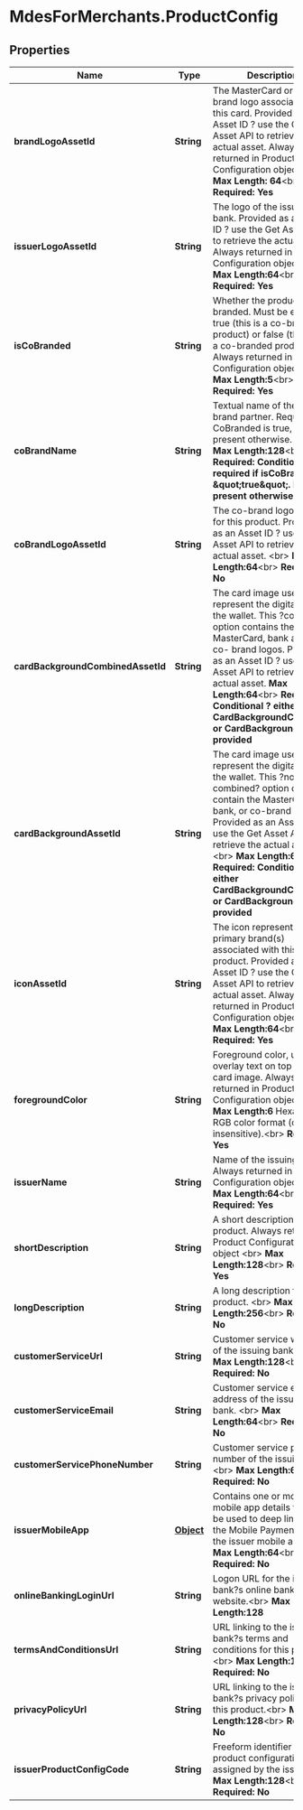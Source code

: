 # MdesForMerchants.ProductConfig

## Properties

Name | Type | Description | Notes
------------ | ------------- | ------------- | -------------
**brandLogoAssetId** | **String** | The MasterCard or Maestro brand logo associated with this card. Provided as an Asset ID ? use the Get Asset API to retrieve the actual asset. Always returned in Product Configuration object &lt;br&gt;    __Max Length: 64__&lt;br&gt; __Required: Yes__  | [optional] 
**issuerLogoAssetId** | **String** | The logo of the issuing bank. Provided as an Asset ID ? use the Get Asset API to retrieve the actual asset. Always returned in Product Configuration object &lt;br&gt;     __Max Length:64__&lt;br&gt; __Required: Yes__  | [optional] 
**isCoBranded** | **String** | Whether the product is co-branded. Must be either true (this is a co-branded product) or false (this is not a co-branded product). Always returned in Product Configuration object &lt;br&gt;    __Max Length:5__&lt;br&gt; __Required: Yes__  | [optional] 
**coBrandName** | **String** | Textual name of the co-brand partner. Required if CoBranded is true, not present otherwise.  &lt;br&gt;   __Max Length:128__&lt;br&gt; __Required: Conditional ? required if isCoBranded &#x3D; \&quot;true\&quot;. Not present otherwise__  | [optional] 
**coBrandLogoAssetId** | **String** | The co-brand logo (if any) for this product. Provided as an Asset ID ? use the Get Asset API to retrieve the actual asset. &lt;br&gt;   __Max Length:64__&lt;br&gt; __Required: No__  | [optional] 
**cardBackgroundCombinedAssetId** | **String** | The card image used to represent the digital card in the wallet. This ?combined? option contains the MasterCard, bank and any co- brand logos.  Provided as an Asset ID ? use the Get Asset API to retrieve the actual asset.     __Max Length:64__&lt;br&gt; __Required: Conditional ? either CardBackgroundCombined or CardBackground will be provided__  | [optional] 
**cardBackgroundAssetId** | **String** | The card image used to represent the digital card in the wallet. This ?non-combined? option does not contain the MasterCard, bank, or co-brand logos. Provided as an Asset ID ? use the Get Asset API to retrieve the actual asset. &lt;br&gt;     __Max Length:64__&lt;br&gt; __Required: Conditional ? either CardBackgroundCombined or CardBackground will be provided__  | [optional] 
**iconAssetId** | **String** | The icon representing the primary brand(s) associated with this product. Provided as an Asset ID ? use the Get Asset API to retrieve the actual asset. Always returned in Product Configuration object&lt;br&gt;    __Max Length:64__&lt;br&gt; __Required: Yes__  | [optional] 
**foregroundColor** | **String** | Foreground color, used to overlay text on top of the card image. Always returned in Product Configuration object&lt;br&gt;    __Max Length:6__ Hexadecimal RGB color format (case-insensitive).&lt;br&gt; __Required: Yes__  | [optional] 
**issuerName** | **String** | Name of the issuing bank. Always returned in Product Configuration object &lt;br&gt;    __Max Length:64__&lt;br&gt; __Required: Yes__  | [optional] 
**shortDescription** | **String** | A short description for this product. Always returned in Product Configuration object  &lt;br&gt;   __Max Length:128__&lt;br&gt; __Required: Yes__  | [optional] 
**longDescription** | **String** | A long description for this product.  &lt;br&gt;   __Max Length:256__&lt;br&gt; __Required: No__  | [optional] 
**customerServiceUrl** | **String** | Customer service website of the issuing bank. &lt;br&gt;    __Max Length:128__&lt;br&gt; __Required: No__  | [optional] 
**customerServiceEmail** | **String** | Customer service email address of the issuing bank. &lt;br&gt;    __Max Length:64__&lt;br&gt; __Required: No__  | [optional] 
**customerServicePhoneNumber** | **String** | Customer service phone number of the issuing bank. &lt;br&gt;    __Max Length:64__&lt;br&gt; __Required: No__  | [optional] 
**issuerMobileApp** | [**Object**](.md) | Contains one or more mobile app details that may be used to deep link from the Mobile Payment App to the issuer mobile app. &lt;br&gt;    __Max Length:64__&lt;br&gt; __Required: No__  | [optional] 
**onlineBankingLoginUrl** | **String** | Logon URL for the issuing bank?s online banking website.&lt;br&gt;     __Max Length:128__  | [optional] 
**termsAndConditionsUrl** | **String** | URL linking to the issuing bank?s terms and conditions for this product.&lt;br&gt;     __Max Length:128__&lt;br&gt; __Required: No__  | [optional] 
**privacyPolicyUrl** | **String** | URL linking to the issuing bank?s privacy policy for this product.&lt;br&gt;     __Max Length:128__&lt;br&gt; __Required: No__  | [optional] 
**issuerProductConfigCode** | **String** | Freeform identifier for this product configuration as assigned by the issuer.&lt;br&gt;     __Max Length:128__&lt;br&gt; __Required: No__  | [optional] 


